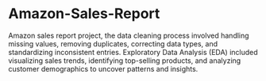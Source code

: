 # Amazon-Sales-Report
Amazon sales report project, the data cleaning process involved handling missing values, removing duplicates, correcting data types, and standardizing inconsistent entries. Exploratory Data Analysis (EDA) included visualizing sales trends, identifying top-selling products, and analyzing customer demographics to uncover patterns and insights.
